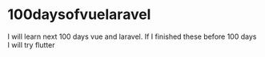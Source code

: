 # 100daysofvuelaravel
I will learn next 100 days vue and laravel.  If I finished these before 100 days I will try flutter
